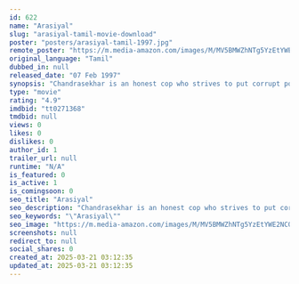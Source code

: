 ```yaml
---
id: 622
name: "Arasiyal"
slug: "arasiyal-tamil-movie-download"
poster: "posters/arasiyal-tamil-1997.jpg"
remote_poster: "https://m.media-amazon.com/images/M/MV5BMWZhNTg5YzEtYWE2NC00MmNiLThkYzgtNTJjZTA5YzY0ZDgzXkEyXkFqcGc@._V1_SX300.jpg"
original_language: "Tamil"
dubbed_in: null
released_date: "07 Feb 1997"
synopsis: "Chandrasekhar is an honest cop who strives to put corrupt politicians behind bars. He succeeds to some extent in his endeavours. The enraged politicians send their henchmen after Chandrasekhar."
type: "movie"
rating: "4.9"
imdbid: "tt0271368"
tmdbid: null
views: 0
likes: 0
dislikes: 0
author_id: 1
trailer_url: null
runtime: "N/A"
is_featured: 0
is_active: 1
is_comingsoon: 0
seo_title: "Arasiyal"
seo_description: "Chandrasekhar is an honest cop who strives to put corrupt politicians behind bars. He succeeds to some extent in his endeavours. The enraged politicians send their henchmen after Chandrasekhar."
seo_keywords: "\"Arasiyal\""
seo_image: "https://m.media-amazon.com/images/M/MV5BMWZhNTg5YzEtYWE2NC00MmNiLThkYzgtNTJjZTA5YzY0ZDgzXkEyXkFqcGc@._V1_SX300.jpg"
screenshots: null
redirect_to: null
social_shares: 0
created_at: 2025-03-21 03:12:35
updated_at: 2025-03-21 03:12:35
---
```


